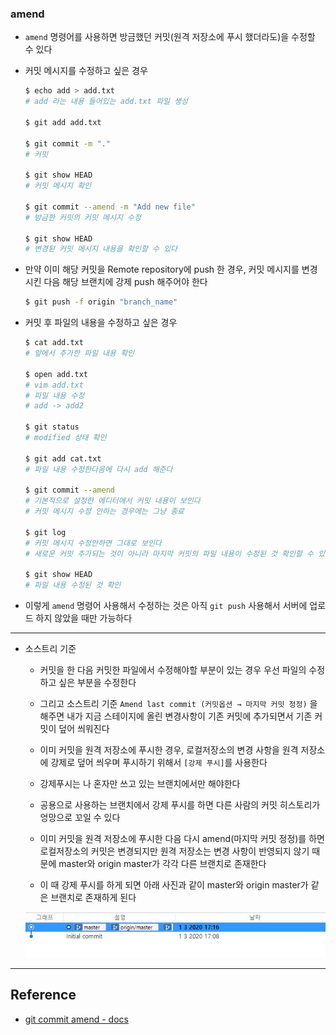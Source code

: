### amend

- `amend` 명령어를 사용하면 방금했던 커밋(원격 저장소에 푸시 했더라도)을 수정할 수 있다

- 커밋 메시지를 수정하고 싶은 경우

  ```bash
  $ echo add > add.txt
  # add 라는 내용 들어있는 add.txt 파일 생성

  $ git add add.txt

  $ git commit -m "."
  # 커밋

  $ git show HEAD
  # 커밋 메시지 확인

  $ git commit --amend -m "Add new file"
  # 방금한 커밋의 커밋 메시지 수정

  $ git show HEAD
  # 변경된 커밋 메시지 내용을 확인할 수 있다
  ```

- 만약 이미 해당 커밋을 Remote repository에 push 한 경우, 커밋 메시지를 변경시킨 다음 해당 브랜치에 강제 push 해주어야 한다

  ```bash
  $ git push -f origin "branch_name"
  ```

- 커밋 후 파일의 내용을 수정하고 싶은 경우

  ```bash
  $ cat add.txt
  # 앞에서 추가한 파일 내용 확인

  $ open add.txt
  # vim add.txt
  # 파일 내용 수정
  # add -> add2

  $ git status
  # modified 상태 확인

  $ git add cat.txt
  # 파일 내용 수정한다음에 다시 add 해준다

  $ git commit --amend
  # 기본적으로 설정한 에디터에서 커밋 내용이 보인다
  # 커밋 메시지 수정 안하는 경우에는 그냥 종료

  $ git log
  # 커밋 메시지 수정안하면 그대로 보인다
  # 새로운 커밋 추가되는 것이 아니라 마지막 커밋의 파일 내용이 수정된 것 확인할 수 있다

  $ git show HEAD
  # 파일 내용 수정된 것 확인

  ```

- 이렇게 `amend` 명령어 사용해서 수정하는 것은 아직 `git push` 사용해서 서버에 업로드 하지 않았을 때만 가능하다

---

- 소스트리 기준

  - 커밋을 한 다음 커밋한 파일에서 수정해야할 부분이 있는 경우 우선 파일의 수정하고 싶은 부분을 수정한다

  - 그리고 소스트리 기준 `Amend last commit (커밋옵션 → 마지막 커밋 정정)` 을 해주면 내가 지금 스테이지에 올린 변경사항이 기존 커밋에 추가되면서 기존 커밋이 덮어 씌워진다

  - 이미 커밋을 원격 저장소에 푸시한 경우, 로컬저장소의 변경 사항을 원격 저장소에 강제로 덮어 씌우며 푸시하기 위해서 `[강제 푸시]`를 사용한다

  - 강제푸시는 나 혼자만 쓰고 있는 브랜치에서만 해야한다

  - 공용으로 사용하는 브랜치에서 강제 푸시를 하면 다른 사람의 커밋 히스토리가 엉망으로 꼬일 수 있다

  - 이미 커밋을 원격 저장소에 푸시한 다음 다시 amend(마지막 커밋 정정)를 하면 로컬저장소의 커밋은 변경되지만 원격 저장소는 변경 사항이 반영되지 않기 때문에 master와 origin master가 각각 다른 브랜치로 존재한다

  - 이 때 강제 푸시를 하게 되면 아래 사진과 같이 master와 origin master가 같은 브랜치로 존재하게 된다

  <img src="images/2020-08-06-git-commit-edit1.png">

---

## Reference

- [git commit amend - docs](https://git-scm.com/docs/git-commit)
